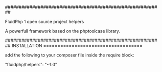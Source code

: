 ##########################################################

FluidPhp 1 open source project helpers

A powerfull framework based on the phptoolcase library.

##########################################################
INSTALLATION ===================================

add the following to your composer file inside the require block:

"fluidphp/helpers": "~1.0"

